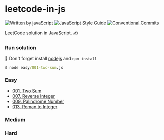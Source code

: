 # leetcode-in-js
[![Written by javaScript][javascript-image]][javascript-url]
[![JavaScript Style Guide][standard-image]][standard-url]
[![Conventional Commits][conventional-commits-image]][conventional-commits-url]

LeetCode solution in JavaScript. ✍️

### Run solution
👋 Don't forget install [nodejs][] and `npm install`
```cmd
$ node easy/001-two-sum.js
```

### Easy
  - [001. Two Sum][]
  - [007. Reverse Integer][]
  - [009. Palindrome Number][]
  - [013. Roman to Integer][]

### Medium

### Hard

[standard-image]: https://img.shields.io/badge/code_style-standard-brightgreen.svg
[standard-url]: https://standardjs.com
[javascript-image]: https://badges.frapsoft.com/javascript/code/javascript.svg?v=100
[javascript-url]: https://github.com/ellerbrock/javascript-badges
[conventional-commits-image]: https://img.shields.io/badge/Conventional%20Commits-1.0.0-yellow.svg
[conventional-commits-url]: https://conventionalcommits.org
[nodejs]: https://nodejs.org

[001. Two Sum]: ./easy/001-two-sum.js
[007. Reverse Integer]: ./easy/007-reverse-integer.js
[009. Palindrome Number]: ./easy/009-palindrome-number.js
[013. Roman to Integer]: ./easy/013-roman-to-integer.js
